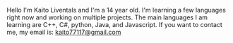 Hello I'm Kaito Liventals and I'm a 14 year old. I'm learning a few languages right now and working on multiple projects.
The main languages I am learning are C++, C#, python, Java, and Javascript.
If you want to contact me, my email is: kaito77117@gmail.com
